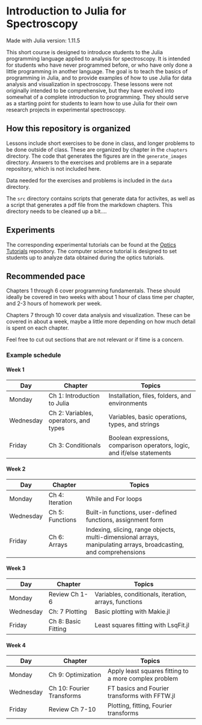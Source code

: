 # Introduction to Julia for Spectroscopy

Made with Julia version: 1.11.5

This short course is designed to introduce students to the Julia programming language applied to analysis for spectroscopy.
It is intended for students who have never programmed before, or who have only done a little programming in another language.
The goal is to teach the basics of programming in Julia, and to provide examples of how to use Julia for data analysis and visualization in spectroscopy.
These lessons were not originally intended to be comprehensive, but they have evolved into somewhat of a complete introduction to programming.
They should serve as a starting point for students to learn how to use Julia for their own research projects in experimental spectroscopy.


## How this repository is organized
Lessons include short exercises to be done in class, and longer problems to be done outside of class.
These are organized by chapter in the `chapters` directory.
The code that generates the figures are in the `generate_images` directory.
Answers to the exercises and problems are in a separate repository, which is not included here.

Data needed for the exercises and problems is included in the `data` directory.

The `src` directory contains scripts that generate data for activites, as well as a script that generates a pdf file from the markdown chapters.
This directory needs to be cleaned up a bit....


## Experiments
The corresponding experimental tutorials can be found at the [Optics Tutorials](https://github.com/garrekstemo/Optics-Tutorials) repository.
The computer science tutorial is designed to set students up to analyze data obtained during the optics tutorials.


## Recommended pace

Chapters 1 through 6 cover programming fundamentals.
These should ideally be covered in two weeks with about 1 hour of class time per chapter, and 2-3 hours of homework per week.

Chapters 7 through 10 cover data analysis and visualization.
These can be covered in about a week, maybe a little more depending on how much detail is spent on each chapter.

Feel free to cut out sections that are not relevant or if time is a concern.


### Example schedule

#### Week 1
| Day | Chapter | Topics |
|-----|---------|--------|
| Monday   | Ch 1: Introduction to Julia | Installation, files, folders, and environments  |
| Wednesday   | Ch 2: Variables, operators, and types | Variables, basic operations, types, and strings |
| Friday   | Ch 3: Conditionals | Boolean expressions, comparison operators, logic, and if/else statements |

#### Week 2
| Day | Chapter | Topics |
|-----|---------|--------|
| Monday   | Ch 4: Iteration | While and For loops |
| Wednesday   | Ch 5: Functions | Built-in functions, user-defined functions, assignment form |
| Friday   | Ch 6: Arrays | Indexing, slicing, range objects, multi-dimensional arrays, manipulating arrays, broadcasting, and comprehensions |

#### Week 3
| Day | Chapter | Topics |
|-----|---------|--------|
| Monday   | Review Ch 1-6 | Variables, conditionals, iteration, arrays, functions |
| Wednesday   | Ch: 7 Plotting | Basic plotting with Makie.jl |
| Friday   | Ch 8: Basic Fitting | Least squares fitting with LsqFit.jl |

#### Week 4
| Day | Chapter | Topics |
|-----|---------|--------|
| Monday   | Ch 9: Optimization | Apply least squares fitting to a more complex problem |
| Wednesday  | Ch 10: Fourier Transforms | FT basics and Fourier transforms with FFTW.jl |
| Friday  | Review Ch 7-10 | Plotting, fitting, Fourier transforms |
